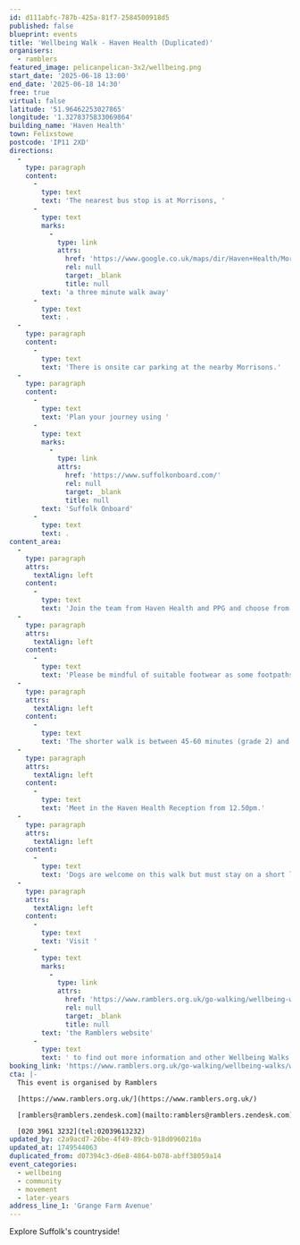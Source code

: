 ```yaml
---
id: d111abfc-787b-425a-81f7-2584500918d5
published: false
blueprint: events
title: 'Wellbeing Walk - Haven Health (Duplicated)'
organisers:
  - ramblers
featured_image: pelicanpelican-3x2/wellbeing.png
start_date: '2025-06-18 13:00'
end_date: '2025-06-18 14:30'
free: true
virtual: false
latitude: '51.96462253027865'
longitude: '1.3278375833069864'
building_name: 'Haven Health'
town: Felixstowe
postcode: 'IP11 2XD'
directions:
  -
    type: paragraph
    content:
      -
        type: text
        text: 'The nearest bus stop is at Morrisons, '
      -
        type: text
        marks:
          -
            type: link
            attrs:
              href: 'https://www.google.co.uk/maps/dir/Haven+Health/Morrisons,+Felixstowe+IP11+2YG/@51.9649469,1.3260504,17.75z/data=!4m13!4m12!1m5!1m1!1s0x47d9770b44fc20a9:0xea799f3df4355ed!2m2!1d1.3278054!2d51.9645234!1m5!1m1!1s0x47d9770c83b1d3d7:0x312a1da276bcee9a!2m2!1d1.326566!2d51.966244?entry=ttu&g_ep=EgoyMDI1MDYwOC4wIKXMDSoASAFQAw%3D%3D'
              rel: null
              target: _blank
              title: null
        text: 'a three minute walk away'
      -
        type: text
        text: .
  -
    type: paragraph
    content:
      -
        type: text
        text: 'There is onsite car parking at the nearby Morrisons.'
  -
    type: paragraph
    content:
      -
        type: text
        text: 'Plan your journey using '
      -
        type: text
        marks:
          -
            type: link
            attrs:
              href: 'https://www.suffolkonboard.com/'
              rel: null
              target: _blank
              title: null
        text: 'Suffolk Onboard'
      -
        type: text
        text: .
content_area:
  -
    type: paragraph
    attrs:
      textAlign: left
    content:
      -
        type: text
        text: 'Join the team from Haven Health and PPG and choose from a shorter or longer walk over to Trimley Marshes. '
  -
    type: paragraph
    attrs:
      textAlign: left
    content:
      -
        type: text
        text: 'Please be mindful of suitable footwear as some footpaths can be muddy. '
  -
    type: paragraph
    attrs:
      textAlign: left
    content:
      -
        type: text
        text: 'The shorter walk is between 45-60 minutes (grade 2) and the longer walk is between 75-90 minutes (grade 4).'
  -
    type: paragraph
    attrs:
      textAlign: left
    content:
      -
        type: text
        text: 'Meet in the Haven Health Reception from 12.50pm.'
  -
    type: paragraph
    attrs:
      textAlign: left
    content:
      -
        type: text
        text: 'Dogs are welcome on this walk but must stay on a short lead at all times. '
  -
    type: paragraph
    attrs:
      textAlign: left
    content:
      -
        type: text
        text: 'Visit '
      -
        type: text
        marks:
          -
            type: link
            attrs:
              href: 'https://www.ramblers.org.uk/go-walking/wellbeing-walks-groups/ramblers-wellbeing-walks-suffolk'
              rel: null
              target: _blank
              title: null
        text: 'the Ramblers website'
      -
        type: text
        text: ' to find out more information and other Wellbeing Walks. '
booking_link: 'https://www.ramblers.org.uk/go-walking/wellbeing-walks/weekly-haven-health-wellbeing-walk-felixstowe-short-and-longer-walks-10'
cta: |-
  This event is organised by Ramblers

  [https://www.ramblers.org.uk/](https://www.ramblers.org.uk/) 

  [ramblers@ramblers.zendesk.com](mailto:ramblers@ramblers.zendesk.com)

  [020 3961 3232](tel:02039613232)
updated_by: c2a9acd7-26be-4f49-89cb-918d0960210a
updated_at: 1749544063
duplicated_from: d07394c3-d6e8-4864-b078-abff38059a14
event_categories:
  - wellbeing
  - community
  - movement
  - later-years
address_line_1: 'Grange Farm Avenue'
---
```

Explore Suffolk's countryside!